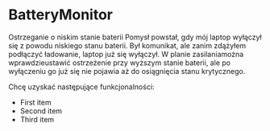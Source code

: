 # BatteryMonitor
Ostrzeganie o niskim stanie baterii
Pomysł powstał, gdy mój laptop wyłączył się z powodu niskiego stanu baterii.
Był komunikat, ale zanim zdążyłem podłączyć ładowanie, laptop już się wyłączył.
W planie zasilaniamożna wprawdzieustawić ostrzeżenie przy wyższym stanie baterii,
ale po wyłączeniu go już się nie pojawia aż do osiągnięcia stanu krytycznego.

Chcę uzyskać następujące funkcjonalności:
- First item
- Second item
- Third item
